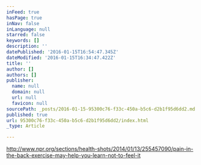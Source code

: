 ```yaml
---
inFeed: true
hasPage: true
inNav: false
inLanguage: null
starred: false
keywords: []
description: ''
datePublished: '2016-01-15T16:54:47.345Z'
dateModified: '2016-01-15T16:34:47.422Z'
title: ''
author: []
authors: []
publisher:
  name: null
  domain: null
  url: null
  favicon: null
sourcePath: _posts/2016-01-15-95300c76-f33c-450a-b5c6-d2b1f95d6dd2.md
published: true
url: 95300c76-f33c-450a-b5c6-d2b1f95d6dd2/index.html
_type: Article

---
```

http://www.npr.org/sections/health-shots/2014/01/13/255457090/pain-in-the-back-exercise-may-help-you-learn-not-to-feel-it